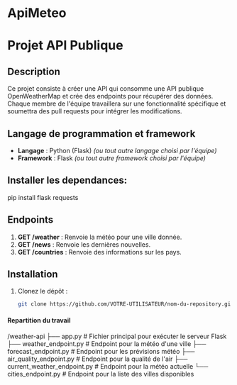 # ApiMeteo
# Projet API Publique

## Description
Ce projet consiste à créer une API qui consomme une API publique OpenWeatherMap et crée des endpoints pour récupérer des données. Chaque membre de l'équipe travaillera sur une fonctionnalité spécifique et soumettra des pull requests pour intégrer les modifications.

## Langage de programmation et framework
- **Langage** : Python (Flask) *(ou tout autre langage choisi par l'équipe)*
- **Framework** : Flask *(ou tout autre framework choisi par l'équipe)*

## Installer les dependances:
pip install flask requests

## Endpoints
1. **GET /weather** : Renvoie la météo pour une ville donnée.
2. **GET /news** : Renvoie les dernières nouvelles.
3. **GET /countries** : Renvoie des informations sur les pays.

## Installation
1. Clonez le dépôt :
   ```bash
   git clone https://github.com/VOTRE-UTILISATEUR/nom-du-repository.git

#### Repartition du travail
/weather-api
    ├── app.py                   # Fichier principal pour exécuter le serveur Flask
    ├── weather_endpoint.py      # Endpoint pour la météo d'une ville
    ├── forecast_endpoint.py     # Endpoint pour les prévisions météo
    ├── air_quality_endpoint.py  # Endpoint pour la qualité de l'air
    ├── current_weather_endpoint.py # Endpoint pour la météo actuelle
    └── cities_endpoint.py       # Endpoint pour la liste des villes disponibles
